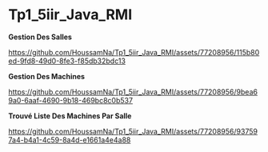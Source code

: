 # Tp1_5iir_Java_RMI

__Gestion Des Salles__






https://github.com/HoussamNa/Tp1_5iir_Java_RMI/assets/77208956/115b80ed-9fd8-49d0-8fe3-f85db32bdc13





__Gestion Des Machines__




https://github.com/HoussamNa/Tp1_5iir_Java_RMI/assets/77208956/9bea69a0-6aaf-4690-9b18-469bc8c0b537









__Trouvé Liste Des Machines Par Salle__




https://github.com/HoussamNa/Tp1_5iir_Java_RMI/assets/77208956/937597a4-b4a1-4c59-8a4d-e1661a4e4a88



